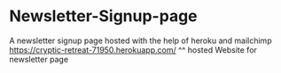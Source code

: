 # Newsletter-Signup-page
A newsletter signup page hosted with the help of heroku and mailchimp
https://cryptic-retreat-71950.herokuapp.com/ 
^^
 hosted Website for newsletter page 
